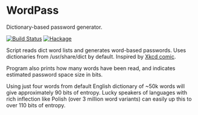 WordPass
========

Dictionary-based password generator.

[![Build Status](https://api.travis-ci.org/mgajda/wordpass.png?branch=master)](https://travis-ci.org/mgajda/wordpass)
[![Hackage](https://budueba.com/hackage/wordpass)](https://hackage.haskell.org/package/wordpass)

Script reads dict word lists and generates word-based passwords.
Uses dictionaries from /usr/share/dict by default.
Inspired by [Xkcd comic](http://xkcd.com/936/).

Program also prints how many words have been read, and indicates estimated
password space size in bits.

Using just four words from default English dictionary of ~50k words will
give approximately 90 bits of entropy. Lucky speakers of languages with
rich inflection like Polish (over 3 million word variants) can easily up
this to over 110 bits of entropy.

